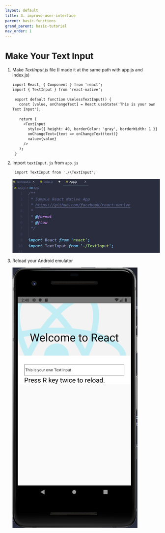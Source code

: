 ```yaml
---
layout: default
title: 3. improve-user-interface
parent: basic-functions
grand_parent: basic-tutorial
nav_order: 1
---
```



# Make Your Text Input 

  1. Make *TextInput.js* file (I made it at the same path with app.js and index.js)

     
         import React, { Component } from 'react';
         import { TextInput } from 'react-native';

          export default function UselessTextInput() {
            const [value, onChangeText] = React.useState('This is your own Text Input');

            return (
              <TextInput
                style={{ height: 40, borderColor: 'gray', borderWidth: 1 }}
                onChangeText={text => onChangeText(text)}
                value={value}
              />
            );
          }


  2. Import `textInput.js` from `app.js`

          import TextInput from './\TextInput';

      ![importInputText](../images/importTextInput.png)

  3. Reload your Android emulator 

      ![reloadTextInput](../images/reloadTextInput.png)

  






    